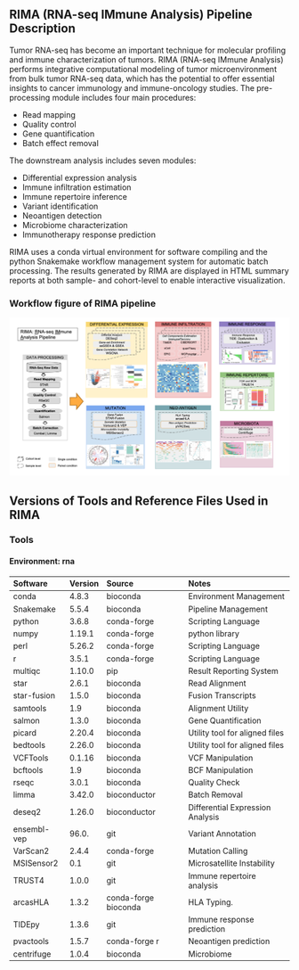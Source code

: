 ## RIMA (RNA-seq IMmune Analysis) Pipeline Description

Tumor RNA-seq has become an important technique for molecular profiling and
immune characterization of tumors. RIMA (RNA-seq IMmune Analysis) performs
integrative computational modeling of tumor microenvironment from bulk tumor
RNA-seq data, which has the potential to offer essential insights to cancer
immunology and immune-oncology studies.
The pre-processing module includes four main procedures:
- Read mapping
- Quality control
- Gene quantification
- Batch effect removal

The downstream analysis includes seven modules:
- Differential expression analysis 
- Immune infiltration estimation 
- Immune repertoire inference 
- Variant identification 
- Neoantigen detection 
- Microbiome characterization 
- Immunotherapy response prediction

RIMA uses a conda virtual environment for software compiling and the python
Snakemake workflow management system for automatic batch processing. The
results generated by RIMA are displayed in HTML summary reports at both
sample- and cohort-level to enable interactive visualization.

### Workflow figure of RIMA pipeline

![](RIMA.png)

## Versions of Tools and Reference Files Used in RIMA

### Tools

#### Environment: rna

| Software         | Version | Source                | Notes                             |
|:-----------------|:--------|:----------------------|:----------------------------------|
| conda            | 4.8.3   | bioconda              | Environment Management            |
| Snakemake        | 5.5.4   | bioconda              | Pipeline Management               |
| python           | 3.6.8   | conda-forge           | Scripting  Language               |
| numpy            | 1.19.1  | conda-forge           | python library                    |
| perl             | 5.26.2  | conda-forge           | Scripting Language                |
| r                | 3.5.1   | conda-forge           | Scripting Language                |
| multiqc          | 1.10.0  | pip                   | Result Reporting System           |
| star             | 2.6.1   | bioconda              | Read Alignment                    |
| star-fusion      | 1.5.0   | bioconda              | Fusion Transcripts                |
| samtools         | 1.9     | bioconda              | Alignment Utility                 |
| salmon           | 1.3.0   | bioconda              | Gene Quantification               |
| picard           | 2.20.4  | bioconda              | Utility tool for aligned files    |
| bedtools         | 2.26.0  | bioconda              | Utility tool for aligned files    |
| VCFTools         | 0.1.16  | bioconda              | VCF Manipulation                  |
| bcftools         | 1.9     | bioconda              | BCF Manipulation                  |
| rseqc            | 3.0.1   | bioconda              | Quality Check                     |
| limma            | 3.42.0  | bioconductor          | Batch Removal                     |
| deseq2           | 1.26.0  | bioconductor          | Differential Expression Analysis  |
| ensembl-vep      | 96.0.   | git                   | Variant Annotation                |
| VarScan2         | 2.4.4   | conda-forge           | Mutation Calling                  |
| MSISensor2       | 0.1     | git                   | Microsatellite Instability        |
| TRUST4           | 1.0.0   | git                   | Immune repertoire analysis        |
| arcasHLA         | 1.3.2   | conda-forge bioconda  | HLA Typing.                       |
| TIDEpy           | 1.3.6   | git                   | Immune response prediction        |
| pvactools        | 1.5.7   | conda-forge r         | Neoantigen prediction             |
| centrifuge       | 1.0.4   | bioconda              | Microbiome                        |

